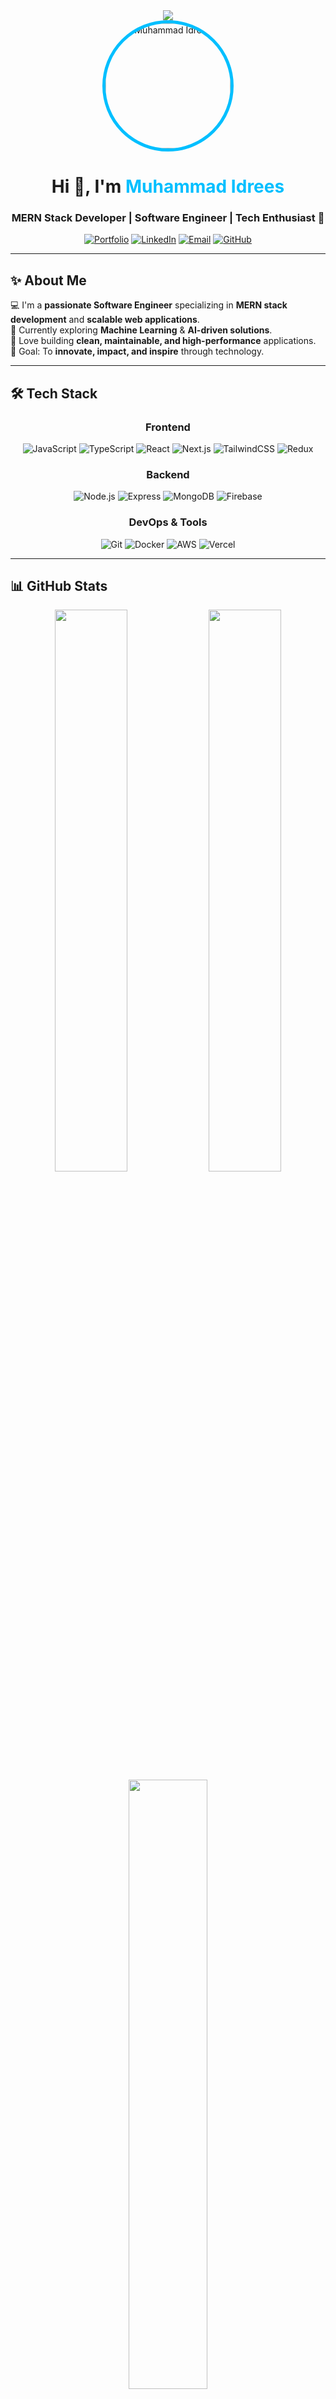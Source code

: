 <!-- Profile Banner -->
<div align="center">
  <img src="https://capsule-render.vercel.app/api?type=waving&color=00bfff&height=150&section=header&text=Muhammad%20Idrees&fontSize=40&fontColor=fff&fontAlignY=35" />
</div>

<!-- Profile Image & Name -->
<div align="center">
  <img src="https://github.com/idrees538.png" alt="Muhammad Idrees" width="200" height="200" style="border-radius: 50%; border: 5px solid #00bfff;" />
  
  <h1>Hi 👋, I'm <span style="color:#00bfff">Muhammad Idrees</span></h1>
  <h3>MERN Stack Developer | Software Engineer | Tech Enthusiast 🚀</h3>

  <!-- Badges -->
  [![Portfolio](https://img.shields.io/badge/Portfolio-000?style=for-the-badge&logo=About.me&logoColor=white)](https://yourportfolio.com)
  [![LinkedIn](https://img.shields.io/badge/LinkedIn-0077B5?style=for-the-badge&logo=linkedin&logoColor=white)](https://www.linkedin.com/in/muhammad-idrees-79b327184/)
  [![Email](https://img.shields.io/badge/Email-D14836?style=for-the-badge&logo=gmail&logoColor=white)](mailto:midreesyounas.official@gmail.com)
  [![GitHub](https://img.shields.io/badge/GitHub-100000?style=for-the-badge&logo=github&logoColor=white)](https://github.com/idrees538)
</div>

---

## ✨ About Me  

💻 I'm a **passionate Software Engineer** specializing in **MERN stack development** and **scalable web applications**.  
🌱 Currently exploring **Machine Learning** & **AI-driven solutions**.  
🚀 Love building **clean, maintainable, and high-performance** applications.  
🎯 Goal: To **innovate, impact, and inspire** through technology.

---

## 🛠️ Tech Stack  

<div align="center">

### **Frontend**
![JavaScript](https://img.shields.io/badge/JavaScript-F7DF1E?style=for-the-badge&logo=javascript&logoColor=000)
![TypeScript](https://img.shields.io/badge/TypeScript-3178C6?style=for-the-badge&logo=typescript&logoColor=fff)
![React](https://img.shields.io/badge/React-61DAFB?style=for-the-badge&logo=react&logoColor=000)
![Next.js](https://img.shields.io/badge/Next.js-000?style=for-the-badge&logo=nextdotjs&logoColor=fff)
![TailwindCSS](https://img.shields.io/badge/Tailwind_CSS-38B2AC?style=for-the-badge&logo=tailwind-css&logoColor=fff)
![Redux](https://img.shields.io/badge/Redux-764ABC?style=for-the-badge&logo=redux&logoColor=fff)

### **Backend**
![Node.js](https://img.shields.io/badge/Node.js-339933?style=for-the-badge&logo=node.js&logoColor=fff)
![Express](https://img.shields.io/badge/Express-000?style=for-the-badge&logo=express&logoColor=fff)
![MongoDB](https://img.shields.io/badge/MongoDB-47A248?style=for-the-badge&logo=mongodb&logoColor=fff)
![Firebase](https://img.shields.io/badge/Firebase-FFCA28?style=for-the-badge&logo=firebase&logoColor=000)

### **DevOps & Tools**
![Git](https://img.shields.io/badge/Git-F05032?style=for-the-badge&logo=git&logoColor=fff)
![Docker](https://img.shields.io/badge/Docker-2496ED?style=for-the-badge&logo=docker&logoColor=fff)
![AWS](https://img.shields.io/badge/AWS-232F3E?style=for-the-badge&logo=amazon-aws&logoColor=fff)
![Vercel](https://img.shields.io/badge/Vercel-000?style=for-the-badge&logo=vercel&logoColor=fff)

</div>

---

## 📊 GitHub Stats  

<div align="center">
  <img src="https://github-readme-stats.vercel.app/api?username=idrees538&show_icons=true&count_private=true&theme=react&hide_border=true&bg_color=0D1117" width="48%"/>
  <img src="https://github-readme-streak-stats.herokuapp.com/?user=idrees538&theme=react&hide_border=true&background=0D1117" width="48%"/>
</div>

<div align="center">
  <img src="https://github-readme-stats.vercel.app/api/top-langs/?username=idrees538&layout=compact&theme=react&hide_border=true&bg_color=0D1117" width="50%" />
</div>

---

## 🚀 Featured Projects  

<div align="center">
  <table>
    <tr>
      <td align="center" width="50%">
        <h3>E-Commerce Platform 🛒</h3>
        <img src="https://img.shields.io/badge/MERN-Stack-61DAFB?style=flat-square" />
        <p>Full-stack web application with real-time inventory, secure payments, and seamless shopping experience.</p>
      </td>
      <td align="center" width="50%">
        <h3>Task Management System 📌</h3>
        <img src="https://img.shields.io/badge/Collaborative-Tool-38B2AC?style=flat-square" />
        <p>Real-time project management app featuring team collaboration, analytics dashboard, and notifications.</p>
      </td>
    </tr>
    <tr>
      <td align="center">
        <h3>AI Image Classifier 🤖</h3>
        <img src="https://img.shields.io/badge/Machine-Learning-FF6F00?style=flat-square" />
        <p>Browser-based TensorFlow.js model for image recognition with custom training support.</p>
      </td>
      <td align="center">
        <h3>Real-time Chat App 💬</h3>
        <img src="https://img.shields.io/badge/WebRTC-Socket.io-010101?style=flat-square" />
        <p>Feature-rich chat app with video calls, file sharing, and end-to-end encryption.</p>
      </td>
    </tr>
  </table>
</div>

---

## 🏆 GitHub Achievements  

<div align="center">
  <img src="https://github-profile-trophy.vercel.app/?username=idrees538&theme=radical&no-frame=true&margin-w=15&column=6" width="100%"/>
</div>

---

## 🤝 Let's Connect  

<div align="center">
  
  [![LinkedIn](https://img.shields.io/badge/LinkedIn-0077B5?style=for-the-badge&logo=linkedin&logoColor=white)](https://www.linkedin.com/in/muhammad-idrees-79b327184/)
  [![Portfolio](https://img.shields.io/badge/Portfolio-000?style=for-the-badge&logo=About.me&logoColor=white)](https://yourportfolio.com)
  [![GitHub](https://img.shields.io/badge/GitHub-100000?style=for-the-badge&logo=github&logoColor=white)](https://github.com/idrees538)
  [![Email](https://img.shields.io/badge/Email-D14836?style=for-the-badge&logo=gmail&logoColor=white)](mailto:midreesyounas.official@gmail.com)
  
</div>

---

<div align="center">
  <img src="https://capsule-render.vercel.app/api?type=waving&color=00bfff&height=100&section=footer" width="100%" />
  <h4>💬 Feel free to reach out for collaborations or a chat about tech!</h4>
</div>
